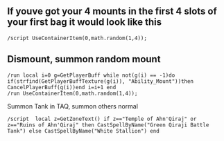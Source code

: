 ## If youve got your 4 mounts in the first 4 slots of your first bag it would look like this
```
/script UseContainerItem(0,math.random(1,4));
```
 

## Dismount, summon random mount
```
/run local i=0 g=GetPlayerBuff while not(g(i) == -1)do if(strfind(GetPlayerBuffTexture(g(i)), "Ability_Mount"))then CancelPlayerBuff(g(i))end i=i+1 end
/run UseContainerItem(0,math.random(1,4));
```
Summon Tank in TAQ, summon others normal 

```
/script  local z=GetZoneText() if z=="Temple of Ahn'Qiraj" or z=="Ruins of Ahn'Qiraj" then CastSpellByName("Green Qiraji Battle Tank") else CastSpellByName("White Stallion") end

```
